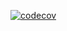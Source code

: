 [![codecov](https://codecov.io/gh/Syntax-Sorcerers-Group/praktyk/graph/badge.svg?token=YCSWUWT32F)](https://codecov.io/gh/Syntax-Sorcerers-Group/praktyk)
